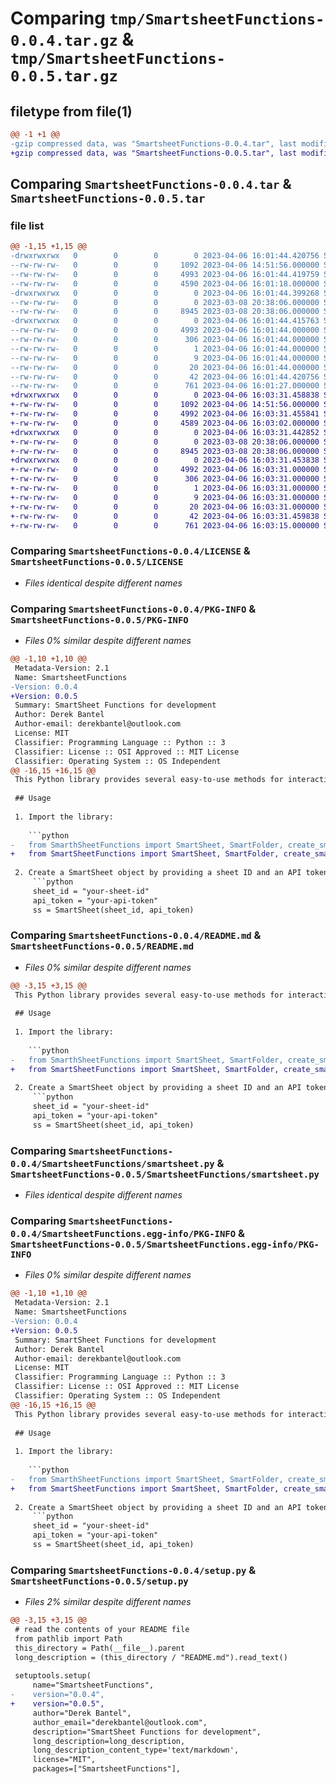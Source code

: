 # Comparing `tmp/SmartsheetFunctions-0.0.4.tar.gz` & `tmp/SmartsheetFunctions-0.0.5.tar.gz`

## filetype from file(1)

```diff
@@ -1 +1 @@
-gzip compressed data, was "SmartsheetFunctions-0.0.4.tar", last modified: Thu Apr  6 16:01:44 2023, max compression
+gzip compressed data, was "SmartsheetFunctions-0.0.5.tar", last modified: Thu Apr  6 16:03:31 2023, max compression
```

## Comparing `SmartsheetFunctions-0.0.4.tar` & `SmartsheetFunctions-0.0.5.tar`

### file list

```diff
@@ -1,15 +1,15 @@
-drwxrwxrwx   0        0        0        0 2023-04-06 16:01:44.420756 SmartsheetFunctions-0.0.4/
--rw-rw-rw-   0        0        0     1092 2023-04-06 14:51:56.000000 SmartsheetFunctions-0.0.4/LICENSE
--rw-rw-rw-   0        0        0     4993 2023-04-06 16:01:44.419759 SmartsheetFunctions-0.0.4/PKG-INFO
--rw-rw-rw-   0        0        0     4590 2023-04-06 16:01:18.000000 SmartsheetFunctions-0.0.4/README.md
-drwxrwxrwx   0        0        0        0 2023-04-06 16:01:44.399268 SmartsheetFunctions-0.0.4/SmartsheetFunctions/
--rw-rw-rw-   0        0        0        0 2023-03-08 20:38:06.000000 SmartsheetFunctions-0.0.4/SmartsheetFunctions/__init__.py
--rw-rw-rw-   0        0        0     8945 2023-03-08 20:38:06.000000 SmartsheetFunctions-0.0.4/SmartsheetFunctions/smartsheet.py
-drwxrwxrwx   0        0        0        0 2023-04-06 16:01:44.415763 SmartsheetFunctions-0.0.4/SmartsheetFunctions.egg-info/
--rw-rw-rw-   0        0        0     4993 2023-04-06 16:01:44.000000 SmartsheetFunctions-0.0.4/SmartsheetFunctions.egg-info/PKG-INFO
--rw-rw-rw-   0        0        0      306 2023-04-06 16:01:44.000000 SmartsheetFunctions-0.0.4/SmartsheetFunctions.egg-info/SOURCES.txt
--rw-rw-rw-   0        0        0        1 2023-04-06 16:01:44.000000 SmartsheetFunctions-0.0.4/SmartsheetFunctions.egg-info/dependency_links.txt
--rw-rw-rw-   0        0        0        9 2023-04-06 16:01:44.000000 SmartsheetFunctions-0.0.4/SmartsheetFunctions.egg-info/requires.txt
--rw-rw-rw-   0        0        0       20 2023-04-06 16:01:44.000000 SmartsheetFunctions-0.0.4/SmartsheetFunctions.egg-info/top_level.txt
--rw-rw-rw-   0        0        0       42 2023-04-06 16:01:44.420756 SmartsheetFunctions-0.0.4/setup.cfg
--rw-rw-rw-   0        0        0      761 2023-04-06 16:01:27.000000 SmartsheetFunctions-0.0.4/setup.py
+drwxrwxrwx   0        0        0        0 2023-04-06 16:03:31.458838 SmartsheetFunctions-0.0.5/
+-rw-rw-rw-   0        0        0     1092 2023-04-06 14:51:56.000000 SmartsheetFunctions-0.0.5/LICENSE
+-rw-rw-rw-   0        0        0     4992 2023-04-06 16:03:31.455841 SmartsheetFunctions-0.0.5/PKG-INFO
+-rw-rw-rw-   0        0        0     4589 2023-04-06 16:03:02.000000 SmartsheetFunctions-0.0.5/README.md
+drwxrwxrwx   0        0        0        0 2023-04-06 16:03:31.442852 SmartsheetFunctions-0.0.5/SmartsheetFunctions/
+-rw-rw-rw-   0        0        0        0 2023-03-08 20:38:06.000000 SmartsheetFunctions-0.0.5/SmartsheetFunctions/__init__.py
+-rw-rw-rw-   0        0        0     8945 2023-03-08 20:38:06.000000 SmartsheetFunctions-0.0.5/SmartsheetFunctions/smartsheet.py
+drwxrwxrwx   0        0        0        0 2023-04-06 16:03:31.453838 SmartsheetFunctions-0.0.5/SmartsheetFunctions.egg-info/
+-rw-rw-rw-   0        0        0     4992 2023-04-06 16:03:31.000000 SmartsheetFunctions-0.0.5/SmartsheetFunctions.egg-info/PKG-INFO
+-rw-rw-rw-   0        0        0      306 2023-04-06 16:03:31.000000 SmartsheetFunctions-0.0.5/SmartsheetFunctions.egg-info/SOURCES.txt
+-rw-rw-rw-   0        0        0        1 2023-04-06 16:03:31.000000 SmartsheetFunctions-0.0.5/SmartsheetFunctions.egg-info/dependency_links.txt
+-rw-rw-rw-   0        0        0        9 2023-04-06 16:03:31.000000 SmartsheetFunctions-0.0.5/SmartsheetFunctions.egg-info/requires.txt
+-rw-rw-rw-   0        0        0       20 2023-04-06 16:03:31.000000 SmartsheetFunctions-0.0.5/SmartsheetFunctions.egg-info/top_level.txt
+-rw-rw-rw-   0        0        0       42 2023-04-06 16:03:31.459838 SmartsheetFunctions-0.0.5/setup.cfg
+-rw-rw-rw-   0        0        0      761 2023-04-06 16:03:15.000000 SmartsheetFunctions-0.0.5/setup.py
```

### Comparing `SmartsheetFunctions-0.0.4/LICENSE` & `SmartsheetFunctions-0.0.5/LICENSE`

 * *Files identical despite different names*

### Comparing `SmartsheetFunctions-0.0.4/PKG-INFO` & `SmartsheetFunctions-0.0.5/PKG-INFO`

 * *Files 0% similar despite different names*

```diff
@@ -1,10 +1,10 @@
 Metadata-Version: 2.1
 Name: SmartsheetFunctions
-Version: 0.0.4
+Version: 0.0.5
 Summary: SmartSheet Functions for development
 Author: Derek Bantel
 Author-email: derekbantel@outlook.com
 License: MIT
 Classifier: Programming Language :: Python :: 3
 Classifier: License :: OSI Approved :: MIT License
 Classifier: Operating System :: OS Independent
@@ -16,15 +16,15 @@
 This Python library provides several easy-to-use methods for interacting with the SmartSheet API. The SmartSheet class is used to interact with sheets in a SmartSheet account, while the SmartFolder class is used to interact with folders.
 
 ## Usage
 
 1. Import the library:
 
    ```python
-   from SmarthSheetFunctions import SmartSheet, SmartFolder, create_smartsheet
+   from SmartSheetFunctions import SmartSheet, SmartFolder, create_smartsheet
 
 2. Create a SmartSheet object by providing a sheet ID and an API token:
     ```python
     sheet_id = "your-sheet-id"
     api_token = "your-api-token"
     ss = SmartSheet(sheet_id, api_token)
```

### Comparing `SmartsheetFunctions-0.0.4/README.md` & `SmartsheetFunctions-0.0.5/README.md`

 * *Files 0% similar despite different names*

```diff
@@ -3,15 +3,15 @@
 This Python library provides several easy-to-use methods for interacting with the SmartSheet API. The SmartSheet class is used to interact with sheets in a SmartSheet account, while the SmartFolder class is used to interact with folders.
 
 ## Usage
 
 1. Import the library:
 
    ```python
-   from SmarthSheetFunctions import SmartSheet, SmartFolder, create_smartsheet
+   from SmartSheetFunctions import SmartSheet, SmartFolder, create_smartsheet
 
 2. Create a SmartSheet object by providing a sheet ID and an API token:
     ```python
     sheet_id = "your-sheet-id"
     api_token = "your-api-token"
     ss = SmartSheet(sheet_id, api_token)
```

### Comparing `SmartsheetFunctions-0.0.4/SmartsheetFunctions/smartsheet.py` & `SmartsheetFunctions-0.0.5/SmartsheetFunctions/smartsheet.py`

 * *Files identical despite different names*

### Comparing `SmartsheetFunctions-0.0.4/SmartsheetFunctions.egg-info/PKG-INFO` & `SmartsheetFunctions-0.0.5/SmartsheetFunctions.egg-info/PKG-INFO`

 * *Files 0% similar despite different names*

```diff
@@ -1,10 +1,10 @@
 Metadata-Version: 2.1
 Name: SmartsheetFunctions
-Version: 0.0.4
+Version: 0.0.5
 Summary: SmartSheet Functions for development
 Author: Derek Bantel
 Author-email: derekbantel@outlook.com
 License: MIT
 Classifier: Programming Language :: Python :: 3
 Classifier: License :: OSI Approved :: MIT License
 Classifier: Operating System :: OS Independent
@@ -16,15 +16,15 @@
 This Python library provides several easy-to-use methods for interacting with the SmartSheet API. The SmartSheet class is used to interact with sheets in a SmartSheet account, while the SmartFolder class is used to interact with folders.
 
 ## Usage
 
 1. Import the library:
 
    ```python
-   from SmarthSheetFunctions import SmartSheet, SmartFolder, create_smartsheet
+   from SmartSheetFunctions import SmartSheet, SmartFolder, create_smartsheet
 
 2. Create a SmartSheet object by providing a sheet ID and an API token:
     ```python
     sheet_id = "your-sheet-id"
     api_token = "your-api-token"
     ss = SmartSheet(sheet_id, api_token)
```

### Comparing `SmartsheetFunctions-0.0.4/setup.py` & `SmartsheetFunctions-0.0.5/setup.py`

 * *Files 2% similar despite different names*

```diff
@@ -3,15 +3,15 @@
 # read the contents of your README file
 from pathlib import Path
 this_directory = Path(__file__).parent
 long_description = (this_directory / "README.md").read_text()
 
 setuptools.setup(
     name="SmartsheetFunctions",
-    version="0.0.4",
+    version="0.0.5",
     author="Derek Bantel",
     author_email="derekbantel@outlook.com",
     description="SmartSheet Functions for development",
     long_description=long_description,
     long_description_content_type='text/markdown',
     license="MIT",
     packages=["SmartsheetFunctions"],
```

